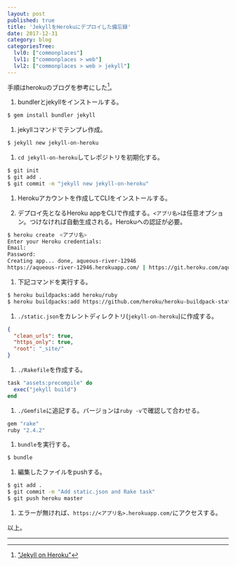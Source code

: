 ```yaml
---
layout: post
published: true
title: 'JekyllをHerokuにデプロイした備忘録'
date: 2017-12-31
category: blog
categoriesTree:
  lvl0: ["commonplaces"]
  lvl1: ["commonplaces > web"]
  lvl2: ["commonplaces > web > jekyll"]
---
```

手順はherokuのブログを参考にした[^1]。

1. bundlerとjekyllをインストールする。
~~~ sh
$ gem install bundler jekyll
~~~ 

1. jekyllコマンドでテンプレ作成。
~~~ sh
$ jekyll new jekyll-on-heroku
~~~ 

1. `cd jekyll-on-heroku`してレポジトリを初期化する。
~~~ sh
$ git init
$ git add .
$ git commit -m "jekyll new jekyll-on-heroku"
~~~ 

1. Herokuアカウントを作成してCLIをインストールする。

1. デプロイ先となるHeroku appをCLIで作成する。`<アプリ名>`は任意オプション。つけなければ自動生成される。Herokuへの認証が必要。
~~~ sh
$ heroku create　<アプリ名>
Enter your Heroku credentials:
Email:
Password:
Creating app... done, aqueous-river-12946
https://aqueous-river-12946.herokuapp.com/ | https://git.heroku.com/aqueous-river-12946.git
~~~ 

1. 下記コマンドを実行する。
~~~ sh
$ heroku buildpacks:add heroku/ruby
$ heroku buildpacks:add https://github.com/heroku/heroku-buildpack-static
~~~ 

1. `./static.json`をカレントディレクトリ(`jekyll-on-heroku`)に作成する。
~~~ json
{
  "clean_urls": true,
  "https_only": true,
  "root": "_site/"
}
~~~ 

1. `./Rakefile`を作成する。
~~~ rb
task "assets:precompile" do
  exec("jekyll build")
end
~~~ 

1. `./Gemfile`に追記する。バージョンは`ruby -v`で確認して合わせる。
~~~ sh
gem "rake"
ruby "2.4.2"
~~~ 

1. `bundle`を実行する。
~~~ sh
$ bundle
~~~ 

1. 編集したファイルをpushする。
~~~ sh
$ git add .
$ git commit -m "Add static.json and Rake task"
$ git push heroku master
~~~ 

1. エラーが無ければ、`https://<アプリ名>.herokuapp.com/`にアクセスする。

以上。

--- 
[^1]: ["Jekyll on Heroku"](https://blog.heroku.com/jekyll-on-heroku)
